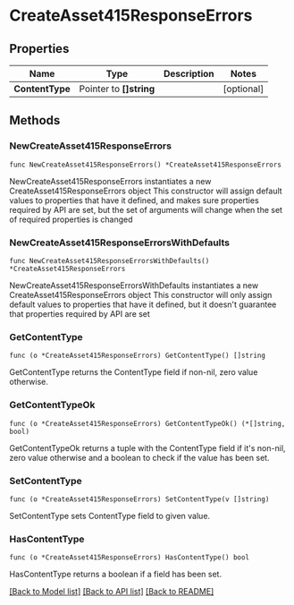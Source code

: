 # CreateAsset415ResponseErrors

## Properties

Name | Type | Description | Notes
------------ | ------------- | ------------- | -------------
**ContentType** | Pointer to **[]string** |  | [optional] 

## Methods

### NewCreateAsset415ResponseErrors

`func NewCreateAsset415ResponseErrors() *CreateAsset415ResponseErrors`

NewCreateAsset415ResponseErrors instantiates a new CreateAsset415ResponseErrors object
This constructor will assign default values to properties that have it defined,
and makes sure properties required by API are set, but the set of arguments
will change when the set of required properties is changed

### NewCreateAsset415ResponseErrorsWithDefaults

`func NewCreateAsset415ResponseErrorsWithDefaults() *CreateAsset415ResponseErrors`

NewCreateAsset415ResponseErrorsWithDefaults instantiates a new CreateAsset415ResponseErrors object
This constructor will only assign default values to properties that have it defined,
but it doesn't guarantee that properties required by API are set

### GetContentType

`func (o *CreateAsset415ResponseErrors) GetContentType() []string`

GetContentType returns the ContentType field if non-nil, zero value otherwise.

### GetContentTypeOk

`func (o *CreateAsset415ResponseErrors) GetContentTypeOk() (*[]string, bool)`

GetContentTypeOk returns a tuple with the ContentType field if it's non-nil, zero value otherwise
and a boolean to check if the value has been set.

### SetContentType

`func (o *CreateAsset415ResponseErrors) SetContentType(v []string)`

SetContentType sets ContentType field to given value.

### HasContentType

`func (o *CreateAsset415ResponseErrors) HasContentType() bool`

HasContentType returns a boolean if a field has been set.


[[Back to Model list]](../README.md#documentation-for-models) [[Back to API list]](../README.md#documentation-for-api-endpoints) [[Back to README]](../README.md)


